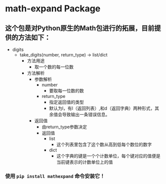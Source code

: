 # math-expand Package

## 这个包是对Python原生的Math包进行的拓展，目前提供的方法如下：

- digits
  - take_digits(number, return_type) → list/dict
    - 方法用途
      - 取一个数的每一位数
    - 方法解析
      - 参数解析
        - number
          - 要取每一位数的数
        - return_type
          - 指定返回值的类型
          - 默认为l，有l（返回列表）,和d（返回字典）两种形式，其余值会导致输出一条错误信息。
      - 返回值
        - 由return_type参数决定
        - 返回值
          - list
            - 这个列表里包含了这个数从高到低每个数位的数字
          - dict
            - 这个字典的键是一个个计数单位，每个键对应的值便是当前键表示的计数单位上的值

### 使用 `pip install mathexpand` 命令安装它！
